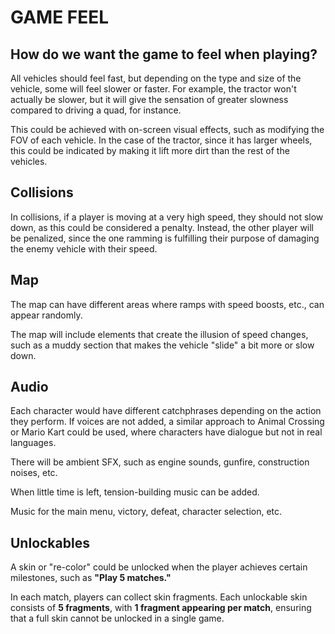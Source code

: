 # GAME FEEL

## How do we want the game to feel when playing?

All vehicles should feel fast, but depending on the type and size of the vehicle, some will feel slower or faster. For example, the tractor won't actually be slower, but it will give the sensation of greater slowness compared to driving a quad, for instance.

This could be achieved with on-screen visual effects, such as modifying the FOV of each vehicle. In the case of the tractor, since it has larger wheels, this could be indicated by making it lift more dirt than the rest of the vehicles.

## Collisions

In collisions, if a player is moving at a very high speed, they should not slow down, as this could be considered a penalty. Instead, the other player will be penalized, since the one ramming is fulfilling their purpose of damaging the enemy vehicle with their speed.

## Map

The map can have different areas where ramps with speed boosts, etc., can appear randomly.

The map will include elements that create the illusion of speed changes, such as a muddy section that makes the vehicle "slide" a bit more or slow down.

## Audio

Each character would have different catchphrases depending on the action they perform. If voices are not added, a similar approach to Animal Crossing or Mario Kart could be used, where characters have dialogue but not in real languages.

There will be ambient SFX, such as engine sounds, gunfire, construction noises, etc.

When little time is left, tension-building music can be added.

Music for the main menu, victory, defeat, character selection, etc.

## Unlockables

A skin or "re-color" could be unlocked when the player achieves certain milestones, such as **"Play 5 matches."**

In each match, players can collect skin fragments. Each unlockable skin consists of **5 fragments**, with **1 fragment appearing per match**, ensuring that a full skin cannot be unlocked in a single game.

